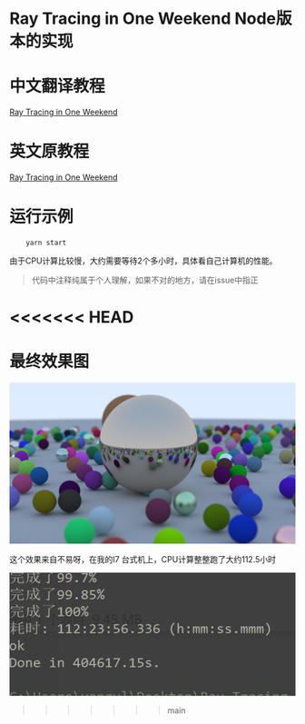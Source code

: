 # Ray Tracing in One Weekend Node版本的实现

# 中文翻译教程
[Ray Tracing in One Weekend](https://blog.csdn.net/xiji333/article/details/108730223)

# 英文原教程

[Ray Tracing in One Weekend](https://raytracing.github.io/books/RayTracingInOneWeekend.html)


# 运行示例

```shell
    yarn start
```
由于CPU计算比较慢，大约需要等待2个多小时，具体看自己计算机的性能。

> 代码中注释纯属于个人理解，如果不对的地方，请在issue中指正


<<<<<<< HEAD
=======
# 最终效果图

![最终效果](./ppm/1668308441378.jpg)

这个效果来自不易呀，在我的I7 台式机上，CPU计算整整跑了大约112.5小时

![生成耗时](./ppm/飞书20221113-155405.jpg)
>>>>>>> main
